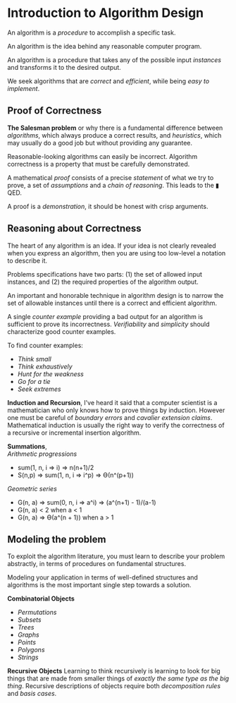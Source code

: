 # Introduction to Algorithm Design
An algorithm is a _procedure_ to accomplish a specific task.

An algorithm is the idea behind any reasonable computer program.

An algorithm is a procedure that takes any of the possible input _instances_ and transforms it to the desired output.

We seek algorithms that are _correct_ and _efficient_, while being _easy to implement_.

## Proof of Correctness
__The Salesman problem__ or why there is a fundamental difference between _algorithms_, which always produce a correct results, and _heuristics_, which may usually do a good job but without providing any guarantee.

Reasonable-looking algorithms can easily be incorrect. Algorithm correctness is a property that must be carefully demonstrated.

A mathematical _proof_ consists of a precise _statement_ of what we try to prove, a set of _assumptions_ and a _chain of reasoning_. This leads to the ▮ QED.

A proof is a _demonstration_, it should be honest with crisp arguments.

## Reasoning about Correctness
The heart of any algorithm is an idea. If your idea is not clearly revealed when you express an algorithm, then you are using too low-level a notation to describe it.


Problems specifications have two parts: (1) the set of allowed input instances, and (2) the required properties of the algorithm output.

An important and honorable technique in algorithm design is to narrow the set of allowable instances until there is a correct and efficient algorithm.

A single _counter example_ providing a bad output for an algorithm is sufficient to prove its incorrectness.
_Verifiability_ and _simplicity_ should characterize good counter examples.

To find counter examples: 
* _Think small_
* _Think exhaustively_
* _Hunt for the weakness_ 
* _Go for a tie_
* _Seek extremes_

__Induction and Recursion__, I've heard it said that a computer scientist is a mathematician who only knows how to prove things by induction. However one must be careful of _boundary errors_ and _cavalier extension claims_.
Mathematical induction is usually the right way to verify the correctness of a recursive or incremental insertion algorithm.

__Summations__,  
_Arithmetic progressions_ 
* sum(1, n, i => i) => n(n+1)/2
* S(n,p) => sum(1, n, i => i^p) => Ө(n^(p+1))

_Geometric series_
* G(n, a) => sum(0, n, i => a^i) => (a^(n+1) - 1)/(a-1)
* G(n, a) < 2 when a < 1
* G(n, a) => Ө(a^(n + 1)) when a > 1

## Modeling the problem ##
To exploit the algorithm literature, you must learn to describe your problem abstractly, in terms of procedures on fundamental structures.

Modeling your application in terms of well-defined structures and algorithms is the most important single step towards a solution.

__Combinatorial Objects__
* _Permutations_
* _Subsets_
* _Trees_
* _Graphs_
* _Points_
* _Polygons_
* _Strings_

__Recursive Objects__
Learning to think recursively is learning to look for big things that are made from smaller things of _exactly the same type as the big thing_.
Recursive descriptions of objects require both _decomposition rules_ and _basis cases_.

